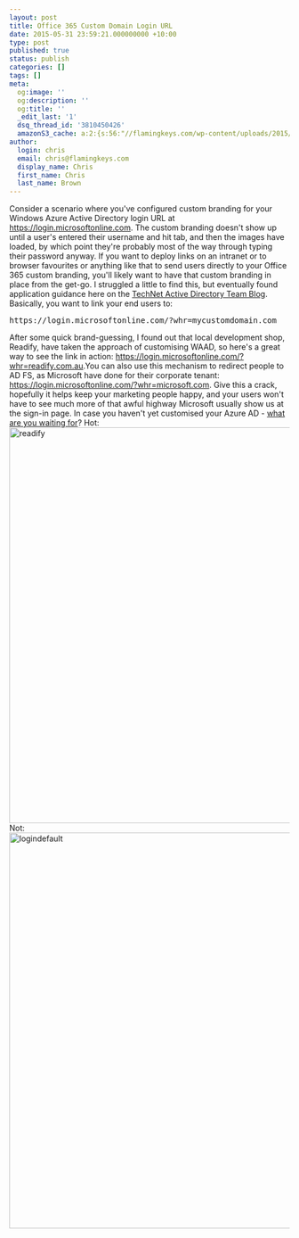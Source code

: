 ```yaml
---
layout: post
title: Office 365 Custom Domain Login URL
date: 2015-05-31 23:59:21.000000000 +10:00
type: post
published: true
status: publish
categories: []
tags: []
meta:
  og:image: ''
  og:description: ''
  og:title: ''
  _edit_last: '1'
  dsq_thread_id: '3810450426'
  amazonS3_cache: a:2:{s:56:"//flamingkeys.com/wp-content/uploads/2015/05/readify.png";i:982;s:61:"//flamingkeys.com/wp-content/uploads/2015/05/logindefault.png";i:983;}
author:
  login: chris
  email: chris@flamingkeys.com
  display_name: Chris
  first_name: Chris
  last_name: Brown
---
```

Consider a scenario where you've configured custom branding for your Windows Azure Active Directory login URL at https://login.microsoftonline.com. The custom branding doesn't show up until a user's entered their username and hit tab, and then the images have loaded, by which point they're probably most of the way through typing their password anyway. If you want to deploy links on an intranet or to browser favourites or anything like that to send users directly to your Office 365 custom branding, you'll likely want to have that custom branding in place from the get-go. I struggled a little to find this, but eventually found application guidance here on the <a href="http://blogs.technet.com/b/ad/archive/2015/02/11/how-to-use-azure-ad-to-land-users-on-their-custom-login-page-from-within-your-app.aspx" target="_blank">TechNet Active Directory Team Blog</a>.
Basically, you want to link your end users to:
<pre>https://login.microsoftonline.com/?whr=mycustomdomain.com</pre>
After some quick brand-guessing, I found out that local development shop, Readify, have taken the approach of customising WAAD, so here's a great way to see the link in action: <a href="https://login.microsoftonline.com/?whr=readify.com.au" target="_blank">https://login.microsoftonline.com/?whr=readify.com.au</a>.You can also use this mechanism to redirect people to AD FS, as Microsoft have done for their corporate tenant: <a href="https://login.microsoftonline.com/?whr=microsoft.com" target="_blank">https://login.microsoftonline.com/?whr=microsoft.com</a>.
Give this a crack, hopefully it helps keep your marketing people happy, and your users won't have to see much more of that awful highway Microsoft usually show us at the sign-in page.
In case you haven't yet customised your Azure AD - <a href="https://msdn.microsoft.com/en-us/library/azure/dn532270.aspx" target="_blank">what are you waiting for</a>?
Hot: <a href="https://flamingkeys.com/wp-content/uploads/2015/05/readify.png"><img class="aligncenter size-full wp-image-982" src="{{ site.baseurl }}/assets/readify.png" alt="readify" width="1221" height="710" /></a>
Not:
<a href="https://flamingkeys.com/wp-content/uploads/2015/05/logindefault.png"><img class="aligncenter size-full wp-image-983" src="{{ site.baseurl }}/assets/logindefault.png" alt="logindefault" width="1221" height="710" /></a>
